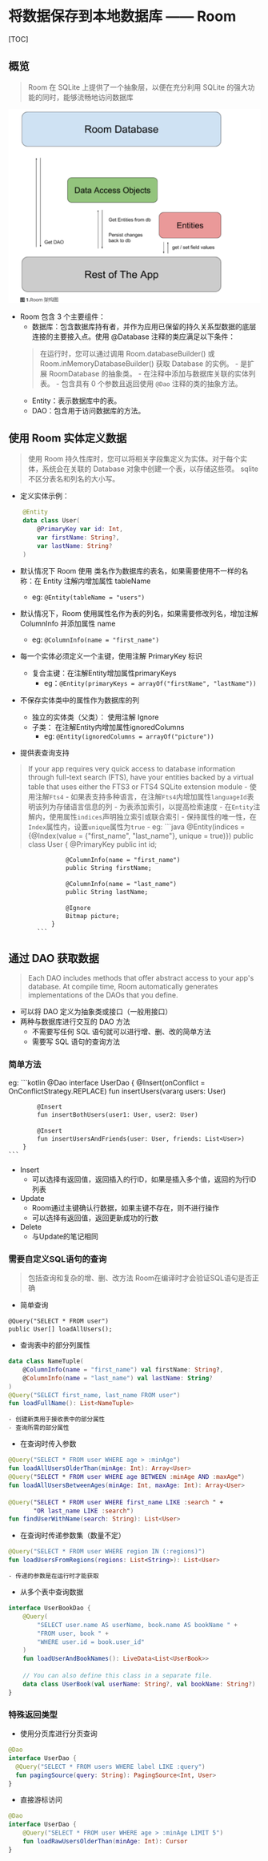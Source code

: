 # 将数据保存到本地数据库 —— Room
[TOC]

## 概览
> Room 在 SQLite 上提供了一个抽象层，以便在充分利用 SQLite 的强大功能的同时，能够流畅地访问数据库

![Room 架构图](../../resources/room架构图.png)

- Room 包含 3 个主要组件：
    - 数据库：包含数据库持有者，并作为应用已保留的持久关系型数据的底层连接的主要接入点。使用 @Database 注释的类应满足以下条件：
    > 在运行时，您可以通过调用 Room.databaseBuilder() 或 Room.inMemoryDatabaseBuilder() 获取 Database 的实例。
        - 是扩展 RoomDatabase 的抽象类。
        - 在注释中添加与数据库关联的实体列表。
        - 包含具有 0 个参数且返回使用 `@Dao` 注释的类的抽象方法。  
    - Entity：表示数据库中的表。
    - DAO：包含用于访问数据库的方法。

## 使用 Room 实体定义数据
> 使用 Room 持久性库时，您可以将相关字段集定义为实体。对于每个实体，系统会在关联的 Database 对象中创建一个表，以存储这些项。
> sqlite不区分表名和列名的大小写。

- 定义实体示例：
```kotlin
    @Entity
    data class User(
        @PrimaryKey var id: Int,
        var firstName: String?,
        var lastName: String?
    )

```
- 默认情况下 Room 使用 类名作为数据库的表名，如果需要使用不一样的名称：在 Entity 注解内增加属性 tableName 
    - eg: `@Entity(tableName = "users")`
- 默认情况下，Room 使用属性名作为表的列名，如果需要修改列名，增加注解 ColumnInfo 并添加属性 name 
    - eg: `@ColumnInfo(name = "first_name") `

- 每一个实体必须定义一个主键，使用注解 PrimaryKey 标识
    - 复合主键：在注解Entity增加属性primaryKeys
        - eg：`@Entity(primaryKeys = arrayOf("firstName", "lastName"))`

- 不保存实体类中的属性作为数据库的列
    - 独立的实体类（父类）： 使用注解 Ignore
    - 子类： 在注解Entity内增加属性ignoredColumns
        - eg: `@Entity(ignoredColumns = arrayOf("picture"))` 

- 提供表查询支持
> If your app requires very quick access to database information through full-text search (FTS), have your entities backed by a virtual table that uses either the FTS3 or FTS4 SQLite extension module
    - 使用注解`Fts4`
    - 如果表支持多种语言，在注解`Fts4`内增加属性`languageId`表明该列为存储语言信息的列
    - 为表添加索引，以提高检索速度
        - 在`Entity`注解内，使用属性`indices`声明独立索引或联合索引
        - 保持属性的唯一性，在`Index`属性内，设置`unique`属性为`true`
            - eg:
            ```java
                @Entity(indices = {@Index(value = {"first_name", "last_name"},
                        unique = true)})
                public class User {
                    @PrimaryKey
                    public int id;

                    @ColumnInfo(name = "first_name")
                    public String firstName;

                    @ColumnInfo(name = "last_name")
                    public String lastName;

                    @Ignore
                    Bitmap picture;
                }
            ```

## 通过 DAO 获取数据
> Each DAO includes methods that offer abstract access to your app's database. At compile time, Room automatically generates implementations of the DAOs that you define.

- 可以将 DAO 定义为抽象类或接口（一般用接口）
- 两种与数据库进行交互的 DAO 方法
    - 不需要写任何 SQL 语句就可以进行增、删、改的简单方法
    - 需要写 SQL 语句的查询方法

### 简单方法
eg: 
    ```kotlin
        @Dao
        interface UserDao {
            @Insert(onConflict = OnConflictStrategy.REPLACE)
            fun insertUsers(vararg users: User)

            @Insert
            fun insertBothUsers(user1: User, user2: User)

            @Insert
            fun insertUsersAndFriends(user: User, friends: List<User>)
        } 
    ```

- Insert
    - 可以选择有返回值，返回插入的行ID，如果是插入多个值，返回的为行ID列表
- Update
    -  Room通过主键确认行数据，如果主键不存在，则不进行操作
    -  可以选择有返回值，返回更新成功的行数
- Delete
    - 与Update的笔记相同


### 需要自定义SQL语句的查询
> 包括查询和复杂的增、删、改方法
> Room在编译时才会验证SQL语句是否正确

- 简单查询
```
@Query("SELECT * FROM user")
public User[] loadAllUsers();
```
- 查询表中的部分列属性
```kotlin
data class NameTuple(
    @ColumnInfo(name = "first_name") val firstName: String?,
    @ColumnInfo(name = "last_name") val lastName: String?
)
@Query("SELECT first_name, last_name FROM user")
fun loadFullName(): List<NameTuple>
```
    - 创建新类用于接收表中的部分属性
    - 查询所需的部分属性
- 在查询时传入参数
```kotlin
@Query("SELECT * FROM user WHERE age > :minAge")
fun loadAllUsersOlderThan(minAge: Int): Array<User>
@Query("SELECT * FROM user WHERE age BETWEEN :minAge AND :maxAge")
fun loadAllUsersBetweenAges(minAge: Int, maxAge: Int): Array<User>

@Query("SELECT * FROM user WHERE first_name LIKE :search " +
       "OR last_name LIKE :search")
fun findUserWithName(search: String): List<User>
```
-  在查询时传递参数集（数量不定）
```kotlin
@Query("SELECT * FROM user WHERE region IN (:regions)")
fun loadUsersFromRegions(regions: List<String>): List<User>
```
    - 传递的参数是在运行时才能获取
- 从多个表中查询数据
```kotlin
interface UserBookDao {
    @Query(
        "SELECT user.name AS userName, book.name AS bookName " +
        "FROM user, book " +
        "WHERE user.id = book.user_id"
    )
    fun loadUserAndBookNames(): LiveData<List<UserBook>>

    // You can also define this class in a separate file.
    data class UserBook(val userName: String?, val bookName: String?)
}
```

### 特殊返回类型
- 使用分页库进行分页查询
```kotlin
@Dao
interface UserDao {
  @Query("SELECT * FROM users WHERE label LIKE :query")
  fun pagingSource(query: String): PagingSource<Int, User>
}
```
- 直接游标访问
```kotlin
@Dao
interface UserDao {
    @Query("SELECT * FROM user WHERE age > :minAge LIMIT 5")
    fun loadRawUsersOlderThan(minAge: Int): Cursor
}
```
